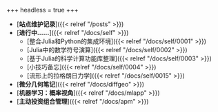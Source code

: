 +++
headless = true
+++


- [**站点维护记录**]({{< relref "/posts" >}})
- [**进行中......**]({{< relref "/docs/self" >}}) 
    - [整合Julia和Python的集成环境]({{< relref "/docs/self/0001" >}})  
    - [Julia中的数学符号演算]({{< relref "/docs/self/0002" >}}) 
    - [基于Julia的科学计算功能库整理]({{< relref "/docs/self/0003" >}})  
    - [小技巧备忘]({{< relref "/docs/self/0004" >}})    
    - [流形上的拉格朗日力学]({{< relref "/docs/self/0015" >}})  
- [**微分几何笔记**]({{< relref "/docs/diffgeo" >}})
- [**机器学习：概率视角**]({{< relref "/docs/mlapp" >}})
- [**主动投资组合管理**]({{< relref "/docs/apm" >}})







